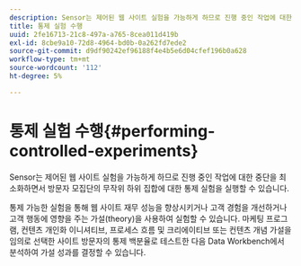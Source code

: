 ```yaml
---
description: Sensor는 제어된 웹 사이트 실험을 가능하게 하므로 진행 중인 작업에 대한 중단을 최소화하면서 방문자 모집단의 무작위 하위 집합에 대한 통제 실험을 실행할 수 있습니다.
title: 통제 실험 수행
uuid: 2fe16713-21c8-497a-a765-8cea011d419b
exl-id: 8cbe9a10-72d8-4964-bd0b-0a262fd7ede2
source-git-commit: d9df90242ef96188f4e4b5e6d04cfef196b0a628
workflow-type: tm+mt
source-wordcount: '112'
ht-degree: 5%

---
```


# 통제 실험 수행{#performing-controlled-experiments}

Sensor는 제어된 웹 사이트 실험을 가능하게 하므로 진행 중인 작업에 대한 중단을 최소화하면서 방문자 모집단의 무작위 하위 집합에 대한 통제 실험을 실행할 수 있습니다.

통제 가능한 실험을 통해 웹 사이트 재무 성능을 향상시키거나 고객 경험을 개선하거나 고객 행동에 영향을 주는 가설(theory)을 사용하여 실험할 수 있습니다. 마케팅 프로그램, 컨텐츠 개인화 이니셔티브, 프로세스 흐름 및 크리에이티브 또는 컨텐츠 개념 가설을 임의로 선택한 사이트 방문자의 통제 백분율로 테스트한 다음 Data Workbench에서 분석하여 가설 성과를 결정할 수 있습니다.
